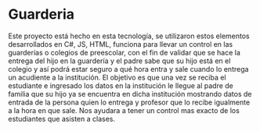 # Guarderia
Este proyecto está hecho en esta tecnología, se utilizaron estos elementos desarrollados en C#, JS, HTML, funciona para llevar un control en las guarderías o colegios de preescolar, con el fin de validar que se hace la entrega del hijo en la guardería y el padre sabe que su hijo está en el colegio y así podrá estar seguro a qué hora entra y sale cuando lo entrega un acudiente a la institución. El objetivo es que una vez se reciba el estudiante e ingresado los datos en la institución le llegue al padre de familia que su hijo ya se encuentra en dicha institución mostrando datos de entrada de la persona quien lo entrega y profesor que lo recibe igualmente a la hora en que sale.
Nos ayudara a tener un control mas exacto de los estudiantes que asisten a clases.
